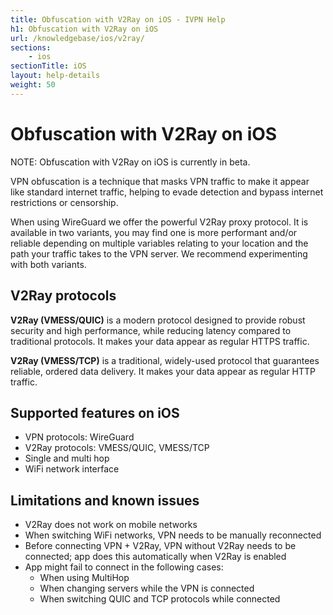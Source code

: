 ```yaml
---
title: Obfuscation with V2Ray on iOS - IVPN Help
h1: Obfuscation with V2Ray on iOS
url: /knowledgebase/ios/v2ray/
sections:
    - ios
sectionTitle: iOS
layout: help-details
weight: 50
---
```

# Obfuscation with V2Ray on iOS

<div markdown="1" class="notice notice--warning">
NOTE: Obfuscation with V2Ray on iOS is currently in beta.
</div>

VPN obfuscation is a technique that masks VPN traffic to make it appear like standard internet traffic, helping to evade detection and bypass internet restrictions or censorship.

When using WireGuard we offer the powerful V2Ray proxy protocol. It is available in two variants, you may find one is more performant and/or reliable depending on multiple variables relating to your location and the path your traffic takes to the VPN server. We recommend experimenting with both variants.

## V2Ray protocols

**V2Ray (VMESS/QUIC)** is a modern protocol designed to provide robust security and high performance, while reducing latency compared to traditional protocols. It makes your data appear as regular HTTPS traffic.

**V2Ray (VMESS/TCP)** is a traditional, widely-used protocol that guarantees reliable, ordered data delivery. It makes your data appear as regular HTTP traffic.

## Supported features on iOS

* VPN protocols: WireGuard
* V2Ray protocols: VMESS/QUIC, VMESS/TCP
* Single and multi hop
* WiFi network interface

## Limitations and known issues

* V2Ray does not work on mobile networks
* When switching WiFi networks, VPN needs to be manually reconnected
* Before connecting VPN + V2Ray, VPN without V2Ray needs to be connected; app does this automatically when V2Ray is enabled
* App might fail to connect in the following cases:
  * When using MultiHop
  * When changing servers while the VPN is connected
  * When switching QUIC and TCP protocols while connected
